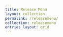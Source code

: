 ```yaml
---
title: Release Menu
layout: collection
permalink: /releasemenu/
collection: releasemenu
entries_layout: grid
---
```

 
